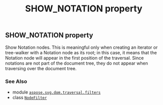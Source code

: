 ﻿---
title: SHOW_NOTATION property
second_title: Aspose.SVG for Python via .NET API References
description: 
type: docs
weight: 180
url: /python-net/aspose.svg.dom.traversal.filters/nodefilter/show_notation/
is_root: false
---

## SHOW_NOTATION property


Show Notation nodes. This is meaningful only when creating 
an iterator or tree-walker with a Notation node as its 
root; in this case, it means that the 
Notation node will appear in the first position of the 
traversal. Since notations are not part of the document tree, they do 
not appear when traversing over the document tree.

### See Also
* module [`aspose.svg.dom.traversal.filters`](../../)
* class [`NodeFilter`](/svg/python-net/aspose.svg.dom.traversal.filters/nodefilter)
